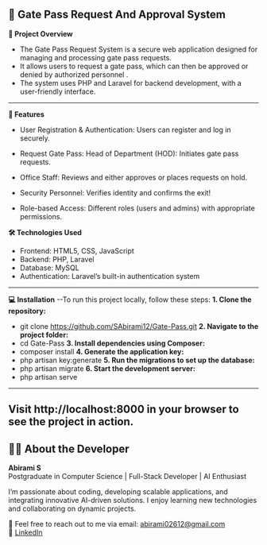 ##  🔗 Gate Pass Request And Approval System
**🚀 Project Overview**
- The Gate Pass Request System is a secure web application designed for managing and processing gate pass requests. 
- It allows users to request a gate pass, which can then be approved or denied by authorized personnel .
- The system uses PHP and Laravel for backend development, with a user-friendly interface.
----
**🌟 Features**
- User Registration & Authentication: Users can register and log in securely.

- Request Gate Pass: Head of Department (HOD): Initiates gate pass requests.

- Office Staff: Reviews and either approves or places requests on hold.

- Security Personnel: Verifies identity and confirms the exit!

- Role-based Access: Different roles (users and admins) with appropriate permissions.

**🛠️ Technologies Used**
- Frontend: HTML5, CSS, JavaScript
- Backend: PHP, Laravel
- Database: MySQL
- Authentication: Laravel’s built-in authentication system
----
**💻 Installation**
--To run this project locally, follow these steps:
**1. Clone the repository:**
- git clone https://github.com/SAbirami12/Gate-Pass.git
**2. Navigate to the project folder:**
- cd Gate-Pass
**3. Install dependencies using Composer:**
- composer install
**4. Generate the application key:**
- php artisan key:generate
**5. Run the migrations to set up the database:**
- php artisan migrate
**6. Start the development server:**
- php artisan serve
-----
Visit http://localhost:8000 in your browser to see the project in action.
-----

## 🙋‍♀️ About the Developer

**Abirami S**  
Postgraduate in Computer Science | Full-Stack Developer | AI Enthusiast

I’m passionate about coding, developing scalable applications, and integrating innovative AI-driven solutions. I enjoy learning new technologies and collaborating on dynamic projects.

📧 Feel free to reach out to me via email: [abirami02612@gmail.com](mailto:abirami02612@gmail.com)  
🔗 [LinkedIn](https://www.linkedin.com/in/abirami-s-608161342)
